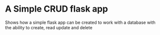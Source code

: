 # A Simple CRUD flask app

Shows how a simple flask app can be created to work with a database with the ability to create, read update and delete

